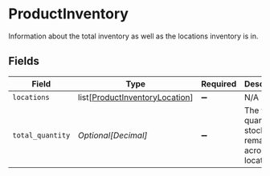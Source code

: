 # ProductInventory

Information about the total inventory as well as the locations inventory is in.


## Fields

| Field                                                                             | Type                                                                              | Required                                                                          | Description                                                                       |
| --------------------------------------------------------------------------------- | --------------------------------------------------------------------------------- | --------------------------------------------------------------------------------- | --------------------------------------------------------------------------------- |
| `locations`                                                                       | list[[ProductInventoryLocation](../../models/shared/productinventorylocation.md)] | :heavy_minus_sign:                                                                | N/A                                                                               |
| `total_quantity`                                                                  | *Optional[Decimal]*                                                               | :heavy_minus_sign:                                                                | The total quantity of stock remaining across locations.                           |